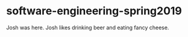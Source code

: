 # software-engineering-spring2019

Josh was here.  Josh likes drinking beer and eating fancy cheese.  